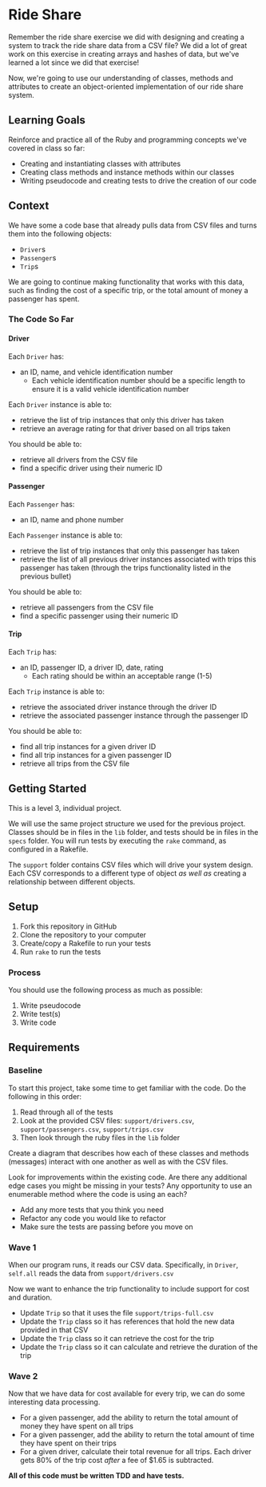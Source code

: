 # Ride Share
Remember the ride share exercise we did with designing and creating a system to track the ride share data from a CSV file? We did a lot of great work on this exercise in creating arrays and hashes of data, but we've learned a lot since we did that exercise!

Now, we're going to use our understanding of classes, methods and attributes to create an object-oriented implementation of our ride share system.

## Learning Goals
Reinforce and practice all of the Ruby and programming concepts we've covered in class so far:
- Creating and instantiating classes with attributes
- Creating class methods and instance methods within our classes
- Writing pseudocode and creating tests to drive the creation of our code


## Context
We have some a code base that already pulls data from CSV files and turns them into the following objects:
- `Driver`s
- `Passenger`s
- `Trip`s

We are going to continue making functionality that works with this data, such as finding the cost of a specific trip, or the total amount of money a passenger has spent.

### The Code So Far
#### Driver
Each `Driver` has:
- an ID, name, and vehicle identification number
  - Each vehicle identification number should be a specific length to ensure it is a valid vehicle identification number

Each `Driver` instance is able to:
- retrieve the list of trip instances that only this driver has taken
- retrieve an average rating for that driver based on all trips taken

You should be able to:
- retrieve all drivers from the CSV file
- find a specific driver using their numeric ID

#### Passenger
Each `Passenger` has:
- an ID, name and phone number

Each `Passenger` instance is able to:
- retrieve the list of trip instances that only this passenger has taken
- retrieve the list of all previous driver instances associated with trips this passenger has taken (through the trips functionality listed in the previous bullet)

You should be able to:
- retrieve all passengers from the CSV file
- find a specific passenger using their numeric ID

#### Trip
Each `Trip` has:
- an ID, passenger ID, a driver ID, date, rating
  - Each rating should be within an acceptable range (1-5)

Each `Trip` instance is able to:
- retrieve the associated driver instance through the driver ID
- retrieve the associated passenger instance through the passenger ID

You should be able to:
- find all trip instances for a given driver ID
- find all trip instances for a given passenger ID
- retrieve all trips from the CSV file

## Getting Started
This is a level 3, individual project.

We will use the same project structure we used for the previous project. Classes should be in files in the `lib` folder, and tests should be in files in the `specs` folder. You will run tests by executing the `rake` command, as configured in a Rakefile.

The `support` folder contains CSV files which will drive your system design. Each CSV corresponds to a different type of object _as well as_ creating a relationship between different objects.

## Setup
1. Fork this repository in GitHub
1. Clone the repository to your computer
1. Create/copy a Rakefile to run your tests
1. Run `rake` to run the tests

### Process
You should use the following process as much as possible:  

1. Write pseudocode
1. Write test(s)
1. Write code

## Requirements

### Baseline

To start this project, take some time to get familiar with the code. Do the following in this order:
1. Read through all of the tests
1. Look at the provided CSV files: `support/drivers.csv`, `support/passengers.csv`, `support/trips.csv`
1. Then look through the ruby files in the `lib` folder

Create a diagram that describes how each of these classes and methods (messages) interact with one another as well as with the CSV files.

Look for improvements within the existing code. Are there any additional edge cases you might be missing in your tests? Any opportunity to use an enumerable method where the code is using an each?

- Add any more tests that you think you need
- Refactor any code you would like to refactor
- Make sure the tests are passing before you move on

### Wave 1

When our program runs, it reads our CSV data. Specifically, in `Driver`, `self.all` reads the data from `support/drivers.csv`

Now we want to enhance the trip functionality to include support for cost and duration.

- Update `Trip` so that it uses the file `support/trips-full.csv`
- Update the `Trip` class so it has references that hold the new data provided in that CSV
- Update the `Trip` class so it can retrieve the cost for the trip
- Update the `Trip` class so it can calculate and retrieve the duration of the trip

### Wave 2

Now that we have data for cost available for every trip, we can do some interesting data processing.

- For a given passenger, add the ability to return the total amount of money they have spent on all trips
- For a given passenger, add the ability to return the total amount of time they have spent on their trips
- For a given driver, calculate their total revenue for all trips. Each driver gets 80% of the trip cost _after_ a fee of $1.65 is subtracted.

**All of this code must be written TDD and have tests.**

